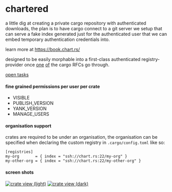 # chartered

a little dig at creating a private cargo repository with authenticated downloads, the plan is to have cargo connect to
a git server we setup that can serve a fake index generated just for the authenticated user that we can embed temporary
authentication credentials into.

learn more at https://book.chart.rs/

designed to be easily morphable into a first-class authenticated registry-provider once [one][1] [of][2] the cargo RFCs go
through.

[1]: https://github.com/rust-lang/rfcs/pull/2719
[2]: https://github.com/rust-lang/rfcs/pull/3139

[open tasks](https://github.com/w4/chartered/issues)

#### fine grained permissions per user per crate

- VISIBLE
- PUBLISH_VERSION
- YANK_VERSION
- MANAGE_USERS

#### organisation support

crates are required to be under an organisation, the organisation can be specified when declaring the custom registry
in `.cargo/config.toml` like so:

```
[registries]
my-org       = { index = "ssh://chart.rs:22/my-org" }
my-other-org = { index = "ssh://chart.rs:22/my-other-org" }
```

#### screen shots

<a href=".github/imgs/crate-view-light.webp"><img src=".github/imgs/crate-view-light.webp" alt="crate view (light)"></a>
<a href=".github/imgs/crate-view-dark.webp"><img src=".github/imgs/crate-view-dark.webp" alt="crate view (dark)"></a>
